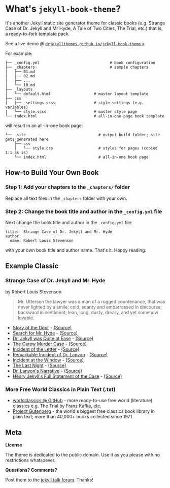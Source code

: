 # What's `jekyll-book-theme`?

It's another Jekyll static site generator theme for classic books
(e.g. Strange Case of Dr. Jekyll and Mr Hyde, A Tale of Two Cities, The Trial, etc.)
that is, a ready-to-fork template pack.

See a live demo @ [`drjekyllthemes.github.io/jekyll-book-theme` »](http://drjekyllthemes.github.io/jekyll-book-theme/)

For example:

```
├── _config.yml                               # book configuration
├── _chapters                                 # sample chapters
|   ├── 01.md
|   ├── 02.md
|   ├── ...
|   └── 10.md
├── _layouts                           
|   └── default.html                   # master layout template
├── css                               
|   ├── _settings.scss                 # style settings (e.g. variables)
|   └── style.scss                     # master style page
└── index.html                         # all-in-one page book template
```

will result in an all-in-one book page:

```
└── _site                                # output build folder; site gets generated here
    ├── css
    |   └── style.css                    # styles for pages (copied 1:1 as is)
    └── index.html                       # all-in-one book page
```


## How-to Build Your Own Book

### Step 1: Add your chapters to the `_chapters/` folder

Replace all text files in the `_chapters` folder with your own.


### Step 2: Change the book title and author in the `_config.yml` file

Next change the book title and author in the `_config.yml` file:

~~~
title:  Strange Case of Dr. Jekyll and Mr. Hyde
author:
  name: Robert Louis Stevenson
~~~

with your own book title and author name. That's it. Happy reading.



## Example Classic

### Strange Case of Dr. Jekyll and Mr. Hyde

by Robert Louis Stevenson

> Mr. Utterson the lawyer was a man of a rugged countenance, that was
> never lighted by a smile; cold, scanty and embarrassed in
> discourse; backward in sentiment; lean, long, dusty, dreary, and
> yet somehow lovable.

- [Story of the Door](#) - [(Source)](_chapters/01.md)
- [Search for Mr. Hyde](#) - [(Source)](_chapters/02.md)
- [Dr. Jekyll was Quite at Ease](#) - [(Source)](_chapters/03.md)
- [The Carew Murder Case](#) - [(Source)](_chapters/04.md)
- [Incident of the Letter](#) - [(Source)](_chapters/05.md)
- [Remarkable Incident of Dr. Lanyon](#) - [(Source)](_chapters/06.md)
- [Incident at the Window](#) - [(Source)](_chapters/07.md)
- [The Last Night](#) - [(Source)](_chapters/08.md) 
- [Dr. Lanyon's Narrative](#) - [(Source)](_chapters/09.md)
- [Henry Jekyll's Full Statement of the Case](#) - [(Source)](_chapters/10.md)



### More Free World Classics in Plain Text (.txt)

- [worldclassics @ GitHub](https://github.com/worldclassics) - more ready-to-use free world (literature) classics e.g. The Trial by Franz Kafka, etc.
- [Project Gutenberg](https://www.gutenberg.org) - the world's biggest free classics book library in plain text; more than 40,000+ books collected since 1971 



## Meta

**License**

The theme is dedicated to the public domain.
Use it as you please with no restrictions whatsoever.

**Questions? Comments?**

Post them to the [jekyll talk forum](https://talk.jekyllrb.com). Thanks!

